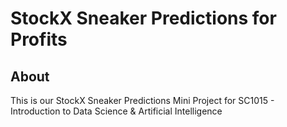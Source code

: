 # StockX Sneaker Predictions for Profits
## About
This is our StockX Sneaker Predictions Mini Project for SC1015 - Introduction to Data Science & Artificial Intelligence
